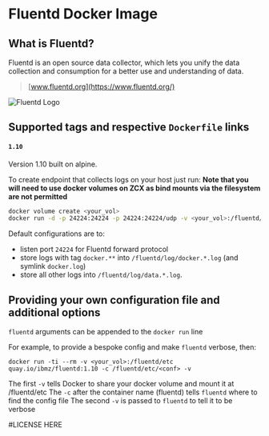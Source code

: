 Fluentd Docker Image
====================
## What is Fluentd?

Fluentd is an open source data collector, which lets you unify the data
collection and consumption for a better use and understanding of data.

> [www.fluentd.org](https://www.fluentd.org/)

![Fluentd Logo](https://www.fluentd.org/assets/img/miscellany/fluentd-logo.png)

## Supported tags and respective `Dockerfile` links

#### `1.10`

Version 1.10 built on alpine.


To create endpoint that collects logs on your host just run:
**Note that you will need to use docker volumes on ZCX as bind mounts via the filesystem are not permitted**

```bash
docker volume create <your_vol>
docker run -d -p 24224:24224 -p 24224:24224/udp -v <your_vol>:/fluentd/log quay.io/ibmz/fluentd:1.10
```

Default configurations are to:

- listen port `24224` for Fluentd forward protocol
- store logs with tag `docker.**` into `/fluentd/log/docker.*.log`
  (and symlink `docker.log`)
- store all other logs into `/fluentd/log/data.*.log`.

## Providing your own configuration file and additional options

`fluentd` arguments can be appended to the `docker run` line

For example, to provide a bespoke config and make `fluentd` verbose, then:

`docker run -ti --rm -v <your_vol>:/fluentd/etc quay.io/ibmz/fluentd:1.10 -c /fluentd/etc/<conf> -v`

The first `-v` tells Docker to share your docker volume and mount it at /fluentd/etc
The `-c` after the container name (fluentd) tells `fluentd` where to find the config file
The second `-v` is passed to `fluentd` to tell it to be verbose


#LICENSE HERE
